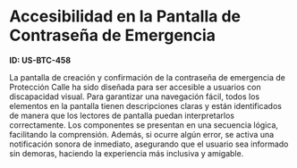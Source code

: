 # Accesibilidad en la Pantalla de Contraseña de Emergencia

**ID: US-BTC-458**

La pantalla de creación y confirmación de la contraseña de emergencia de Protección Calle ha sido diseñada para ser accesible a usuarios con discapacidad visual. Para garantizar una navegación fácil, todos los elementos en la pantalla tienen descripciones claras y están identificados de manera que los lectores de pantalla puedan interpretarlos correctamente. Los componentes se presentan en una secuencia lógica, facilitando la comprensión. Además, si ocurre algún error, se activa una notificación sonora de inmediato, asegurando que el usuario sea informado sin demoras, haciendo la experiencia más inclusiva y amigable.